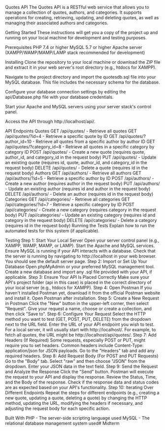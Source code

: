 Quotes API
The Quotes API is a RESTful web service that allows you to manage a collection of quotes, authors, and categories. It supports operations for creating, retrieving, updating, and deleting quotes, as well as managing their associated authors and categories.

Getting Started
These instructions will get you a copy of the project up and running on your local machine for development and testing purposes.

Prerequisites
PHP 7.4 or higher
MySQL 5.7 or higher
Apache server (XAMPP/WAMP/MAMP/LAMP stack recommended for development)

Installing
Clone the repository to your local machine or download the ZIP file and extract it in your web server's root directory (e.g., htdocs for XAMPP).

Navigate to the project directory and import the quotesdb.sql file into your MySQL database. This file includes the necessary schema for the database.

Configure your database connection settings by editing the api/Database.php file with your database credentials.

Start your Apache and MySQL servers using your server stack's control panel.

Access the API through http://localhost/api/.

API Endpoints
Quotes
GET /api/quotes/ - Retrieve all quotes
GET /api/quotes/?id=4 - Retrieve a specific quote by ID
GET /api/quotes/?author_id=10 - Retrieve all quotes from a specific author by author ID
GET /api/quotes/?category_id=8 - Retrieve all quotes in a specific category by category ID
POST /api/quotes/ - Create a new quote (requires quote, author_id, and category_id in the request body)
PUT /api/quotes/ - Update an existing quote (requires id, quote, author_id, and category_id in the request body)
DELETE /api/quotes/ - Delete a quote (requires id in the request body)
Authors
GET /api/authors/ - Retrieve all authors
GET /api/authors/?id=5 - Retrieve a specific author by ID
POST /api/authors/ - Create a new author (requires author in the request body)
PUT /api/authors/ - Update an existing author (requires id and author in the request body)
DELETE /api/authors/ - Delete an author (requires id in the request body)
Categories
GET /api/categories/ - Retrieve all categories
GET /api/categories/?id=7 - Retrieve a specific category by ID
POST /api/categories/ - Create a new category (requires category in the request body)
PUT /api/categories/ - Update an existing category (requires id and category in the request body)
DELETE /api/categories/ - Delete a category (requires id in the request body)
Running the Tests
Explain how to run the automated tests for this system (if applicable).

Testing
Step 1: Start Your Local Server
Open your server control panel (e.g., XAMPP, WAMP, MAMP, or LAMP).
Start the Apache and MySQL services. Ensure MySQL is running if your API interacts with a database.
Check that the server is running by navigating to http://localhost in your web browser. You should see the default server page.
Step 2: Import or Set Up Your Database
Open phpMyAdmin or your preferred MySQL management tool.
Create a new database and import any .sql file provided with your API, if applicable.
Step 3: Ensure Your API Is Placed Correctly
Make sure your API's project folder (api in this case) is placed in the correct directory of your local server (e.g., htdocs for XAMPP).
Step 4: Open Postman
If you haven't installed Postman yet, download it from the official Postman website and install it.
Open Postman after installation.
Step 5: Create a New Request in Postman
Click the "New" button in the upper-left corner, then select "Request".
Give your request a name, choose or create a collection, and then click "Save to".
Step 6: Configure Your Request
Select the HTTP method you want to test (GET, POST, PUT, DELETE) from the dropdown next to the URL field.
Enter the URL of your API endpoint you wish to test. For a local server, it will usually start with http://localhost/. For example, to fetch all quotes, the URL might be http://localhost/api/quotes/.
Step 7: Add Headers (If Required)
Some requests, especially POST or PUT, might require you to set headers. Common headers include Content-Type: application/json for JSON payloads.
Go to the "Headers" tab and add any required headers.
Step 8: Add Request Body (For POST and PUT Requests)
Go to the "Body" tab.
Select "raw" and then choose "JSON" from the dropdown.
Enter your JSON data in the text field.
Step 9: Send the Request and Analyze the Response
Click the "Send" button. Postman will execute the request to your API and display the response.
Review the Status, Time, and the Body of the response. Check if the response data and status codes are as expected based on your API's functionality.
Step 10: Iterating Over Different Endpoints
Repeat the steps for different endpoints (e.g., creating a new quote, updating a quote, deleting a quote) by changing the HTTP method, updating the URL, modifying the headers if necessary, and adjusting the request body for each specific action.

Built With
PHP - The server-side scripting language used
MySQL - The relational database management system used#   M i d t e r m  
 